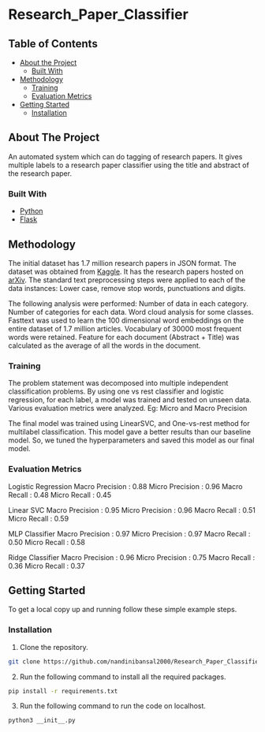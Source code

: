 # Research_Paper_Classifier

<!-- TABLE OF CONTENTS -->
## Table of Contents

* [About the Project](#about-the-project)
  * [Built With](#built-with)
* [Methodology](#methodology)
  * [Training](#training)
  * [Evaluation Metrics](#evaluation-metrics)
* [Getting Started](#getting-started)
  * [Installation](#installation)



<!-- ABOUT THE PROJECT -->
## About The Project

An automated system which can do tagging of research papers. It gives multiple labels to a research paper classifier using the title and abstract of the research paper.


### Built With

* [Python](https://www.python.org/)
* [Flask](https://flask.palletsprojects.com/en/1.1.x/)


## Methodology

The initial dataset has 1.7 million research papers in JSON format. The dataset was obtained from [Kaggle](https://www.kaggle.com/Cornell-University/arxiv). It has the research papers hosted on [arXiv](https://arxiv.org/).
The standard text preprocessing steps were applied to each of the data instances:
Lower case, remove stop words, punctuations and digits.

The following analysis were performed:
Number of data in each category. Number of categories for each data. Word cloud analysis for some classes.
Fasttext was used to learn the 100 dimensional word embeddings on the entire dataset of 1.7 million articles. Vocabulary of 30000 most frequent words were retained.
Feature for each document (Abstract + Title) was calculated as the average of all the words in the document.

### Training
The problem statement was decomposed into multiple independent classification problems. 
By using one vs rest classifier and logistic regression, for each label, a model was trained and tested on unseen data. Various evaluation metrics were analyzed. Eg: Micro and Macro Precision

The final model was trained using LinearSVC, and One-vs-rest method for multilabel classification. This model gave a better results than our baseline model. So, we tuned the hyperparameters and saved this model as our final model.

### Evaluation Metrics
Logistic Regression
Macro Precision : 0.88
Micro Precision : 0.96
Macro Recall : 0.48
Micro Recall : 0.45

Linear SVC
Macro Precision : 0.95
Micro Precision : 0.96
Macro Recall : 0.51
Micro Recall : 0.59

MLP Classifier
Macro Precision : 0.97
Micro Precision : 0.97
Macro Recall : 0.50
Micro Recall : 0.58

Ridge Classifier
Macro Precision : 0.96
Micro Precision : 0.75
Macro Recall : 0.36
Micro Recall : 0.37

<!-- GETTING STARTED -->
## Getting Started

To get a local copy up and running follow these simple example steps.


### Installation

1. Clone the repository.
```sh
git clone https://github.com/nandinibansal2000/Research_Paper_Classifier.git
```
2. Run the following command to install all the required packages.
```sh
pip install -r requirements.txt 
```
3.  Run the following command to run the code on localhost.
```sh
python3 __init__.py
```



